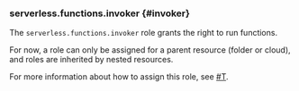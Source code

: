 ### serverless.functions.invoker {#invoker}

The `serverless.functions.invoker` role grants the right to run functions.

For now, a role can only be assigned for a parent resource (folder or cloud), and roles are inherited by nested resources.

For more information about how to assign this role, see [#T](../serverless-functions/operations/function-public.md).

